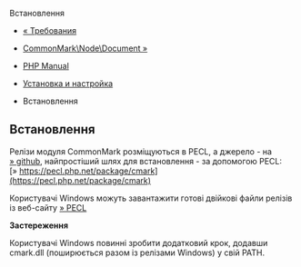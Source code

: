 Встановлення

-   [« Требования](cmark.requirements.html)
    
-   [CommonMark\\Node\\Document »](class.commonmark-node-document.html)
    
-   [PHP Manual](index.html)
    
-   [Установка и настройка](cmark.setup.html)
    
-   Встановлення
    

## Встановлення

Релізи модуля CommonMark розміщуються в PECL, а джерело - на [» github](https://github.com/krakjoe/cmark), найпростіший шлях для встановлення - за допомогою PECL: [» https://pecl.php.net/package/cmark](https://pecl.php.net/package/cmark)

Користувачі Windows можуть завантажити готові двійкові файли релізів із веб-сайту [» PECL](https://windows.php.net/downloads/pecl/releases/cmark)

**Застереження**

Користувачі Windows повинні зробити додатковий крок, додавши cmark.dll (поширюється разом із релізами Windows) у свій PATH.